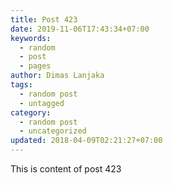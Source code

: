 ```yaml
---
title: Post 423
date: 2019-11-06T17:43:34+07:00
keywords:
  - random
  - post
  - pages
author: Dimas Lanjaka
tags:
  - random post
  - untagged
category:
  - random post
  - uncategorized
updated: 2018-04-09T02:21:27+07:00
---
```

This is content of post 423